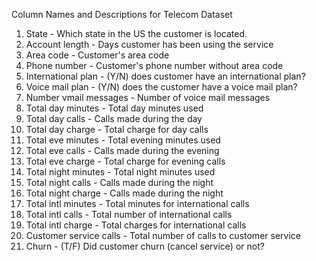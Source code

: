 Column Names and Descriptions for Telecom Dataset

1. State - Which state in the US the customer is located.
2. Account length - Days customer has been using the service
3. Area code - Customer's area code
4. Phone number - Customer's phone number without area code
5. International plan - (Y/N) does customer have an international plan?
6. Voice mail plan - (Y/N) does the customer have a voice mail plan?
7. Number vmail messages - Number of voice mail messages
8. Total day minutes - Total day minutes used
9. Total day calls - Calls made during the day
10. Total day charge - Total charge for day calls
11. Total eve minutes - Total evening minutes used
12. Total eve calls - Calls made during the evening
13. Total eve charge - Total charge for evening calls
14. Total night minutes - Total night minutes used
15. Total night calls - Calls made during the night
16. Total night charge - Calls made during the night
17. Total intl minutes - Total minutes for international calls
18. Total intl calls - Total number of international calls
19. Total intl charge - Total charges for international calls
20. Customer service calls - Total number of calls to customer service
21. Churn - (T/F) Did customer churn (cancel service) or not?